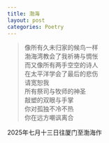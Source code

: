 ```yaml
---
title: 渤海
layout: post
categories: Poetry
---
```

>像所有久未归家的候鸟一样<br>渤海湾教会了我祈祷与惆怅<br>而又像所有两手空空的诗人<br>在太平洋学会了最后的悲伤<br>请宽恕我<br>所有祭司与牧师的神圣<br>敲塑的双眼与手掌<br>你对孤独不冷不热<br>你在远方嘲讽离合

2025年七月十三日往厦门至渤海作
